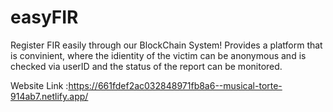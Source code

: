 # easyFIR
Register FIR easily through our BlockChain System!
Provides a platform that is convinient, where the idientity of the victim can be anonymous and is checked via userID and the status of the report can be monitored. 

Website Link :https://661fdef2ac032848971fb8a6--musical-torte-914ab7.netlify.app/
